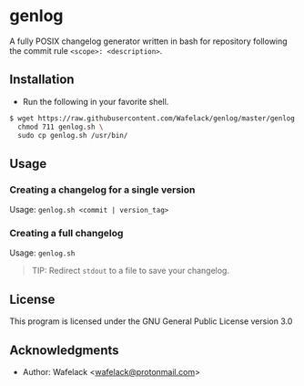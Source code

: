 genlog
======

A fully POSIX changelog generator written in bash for repository following the commit rule `<scope>: <description>`.

Installation
------------

* Run the following in your favorite shell.

```bash
$ wget https://raw.githubusercontent.com/Wafelack/genlog/master/genlog.sh \
  chmod 711 genlog.sh \
  sudo cp genlog.sh /usr/bin/
```

Usage
-----

### Creating a changelog for a single version

Usage: `genlog.sh <commit | version_tag>`

### Creating a full changelog

Usage: `genlog.sh`

> TIP: Redirect `stdout` to a file to save your changelog.

License
-------

This program is licensed under the GNU General Public License version 3.0

Acknowledgments
---------------

* Author: Wafelack \<wafelack@protonmail.com>
